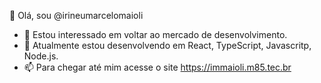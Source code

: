 👋 Olá, sou @irineumarcelomaioli
- 👀 Estou interessado em voltar ao mercado de desenvolvimento.
- 🌱 Atualmente estou desenvolvendo em React, TypeScript, Javascritp, Node.js.
- 📫 Para chegar até mim acesse o site https://immaioli.m85.tec.br
